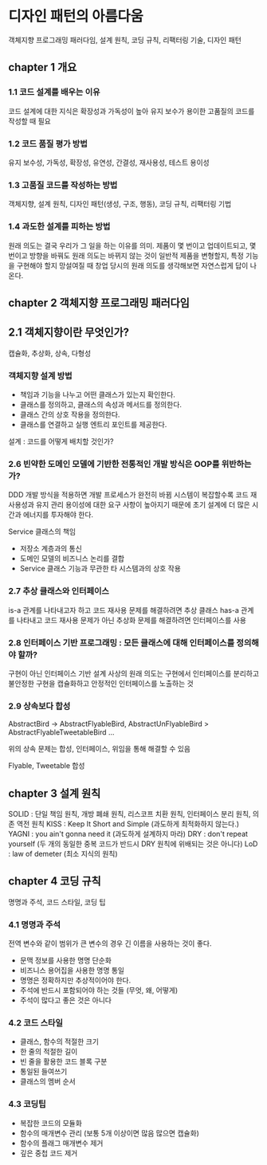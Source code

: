 # 디자인 패턴의 아름다움

객체지향 프로그래밍 패러다임, 설계 원칙, 코딩 규칙, 리팩터링 기술, 디자인 패턴

## chapter 1 개요

### 1.1 코드 설계를 배우는 이유

코드 설계에 대한 지식은 확장성과 가독성이 높아 유지 보수가 용이한 고품질의 코드를 작성할 때 필요

### 1.2 코드 품질 평가 방법
유지 보수성, 가독성, 확장성, 유연성, 간결성, 재사용성, 테스트 용이성

### 1.3 고품질 코드를 작성하는 방법
객체지향, 설계 원칙, 디자인 패턴(생성, 구조, 행동), 코딩 규칙, 리팩터링 기법

### 1.4 과도한 설계를 피하는 방법
원래 의도는 결국 우리가 그 일을 하는 이유를 의미. 제품이 몇 번이고 업데이트되고, 몇 번이고 방향을 바꿔도 원래 의도는 바뀌지 않는 것이 일반적
제품을 변형할지, 특정 기능을 구현해야 할지 망설여질 때 창업 당시의 원래 의도를 생각해보면 자연스럽게 답이 나온다.


## chapter 2 객체지향 프로그래밍 패러다임

## 2.1 객체지향이란 무엇인가?

캡슐화, 추상화, 상속, 다형성

### 객체지향 설계 방법
- 책임과 기능을 나누고 어떤 클래스가 있는지 확인한다.
- 클래스를 정의하고, 클래스의 속성과 메서드를 정의한다.
- 클래스 간의 상호 작용을 정의한다.
- 클래스를 연결하고 실행 엔트리 포인트를 제공한다.

설계 : 코드를 어떻게 배치할 것인가?

### 2.6 빈약한 도메인 모델에 기반한 전통적인 개발 방식은 OOP를 위반하는가?
DDD 개발 방식을 적용하면 개발 프로세스가 완전히 바뀜
시스템이 복잡할수록 코드 재사용성과 유지 관리 용이성에 대한 요구 사항이 높아지기 때문에 초기 설계에 더 많은 시간과 에너지를 투자해야 한다.


Service 클래스의 책임
- 저장소 계층과의 통신
- 도메인 모델의 비즈니스 논리를 결합
- Service 클래스 기능과 무관한 타 시스템과의 상호 작용

### 2.7 추상 클래스와 인터페이스

is-a 관계를 나타내고자 하고 코드 재사용 문제를 해결하려면 추상 클래스
has-a 관계를 나타내고 코드 재사용 문제가 아닌 추상화 문제를 해결하려면 인터페이스를 사용

### 2.8 인터페이스 기반 프로그래밍 : 모든 클래스에 대해 인터페이스를 정의해야 할까?
구현이 아닌 인터페이스 기반 설계 사상의 원래 의도는 구현에서 인터페이스를 분리하고 불안정한 구현을 캡슐화하고 안정적인 인터페이스를 노출하는 것

### 2.9 상속보다 합성
AbstractBird -> AbstractFlyableBird, AbstractUnFlyableBird > AbstractFlyableTweetableBird ...

위의 상속 문제는 합성, 인터페이스, 위임을 통해 해결할 수 있음

Flyable, Tweetable 합성


## chapter 3 설계 원칙

SOLID : 단일 책임 원칙, 개방 폐쇄 원칙, 리스코프 치환 원칙, 인터페이스 분리 원칙, 의존 역전 원칙 
KISS : Keep It Short and Simple (과도하게 최적화하지 않는다.)
YAGNI : you ain't gonna need it (과도하게 설계하지 마라)
DRY : don't repeat yourself (두 개의 동일한 중복 코드가 반드시 DRY 원칙에 위배되는 것은 아니다)
LoD : law of demeter (최소 지식의 원칙)


## chapter 4 코딩 규칙

명명과 주석, 코드 스타일, 코딩 팁

### 4.1 명명과 주석
전역 변수와 같이 범위가 큰 변수의 경우 긴 이름을 사용하는 것이 좋다.

- 문맥 정보를 사용한 명명 단순화
- 비즈니스 용어집을 사용한 명명 통일
- 명명은 정확하지만 추상적이어야 한다.
- 주석에 반드시 포함되어야 하는 것들 (무엇, 왜, 어떻게)
- 주석이 많다고 좋은 것은 아니다


### 4.2 코드 스타일

- 클래스, 함수의 적절한 크기
- 한 줄의 적절한 길이
- 빈 줄을 활용한 코드 블록 구분
- 통일된 들여쓰기
- 클래스의 멤버 순서

### 4.3 코딩팁
- 복잡한 코드의 모듈화
- 함수의 매개변수 관리 (보통 5개 이상이면 많음 많으면 캡슐화)
- 함수의 플래그 매개변수 제거
- 깊은 중첩 코드 제거



